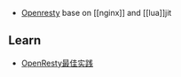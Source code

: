 - [Openresty](http://openresty.org/) base on [[nginx]] and [[lua]]jit

## Learn
- [OpenResty最佳实践](https://legacy.gitbook.com/book/moonbingbing/openresty-best-practices/details)
